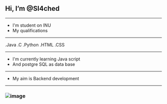 ## Hi, I’m @Sl4ched
***
- I'm student on INU 
- My qualifications 
***
.Java 
.C
.Python
.HTML
.CSS
***
- I'm currently learning Java script 
- And postgre SQL as data base 
***
- My aim is Backend development
***



### ![image](https://i.pinimg.com/564x/34/16/65/341665199bb597cdfae9848f975b844f.jpg)
